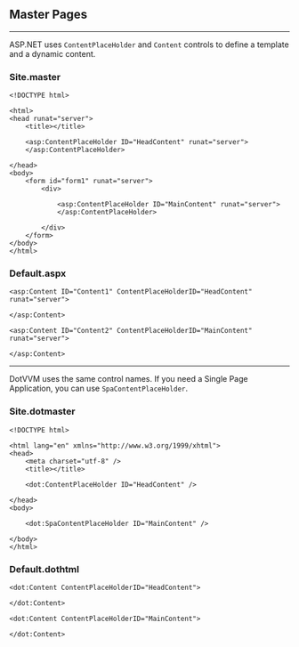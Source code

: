 ## Master Pages

-------------------------------------

ASP.NET uses `ContentPlaceHolder` and `Content` controls to define a template and a dynamic content.

### Site.master

```DOTHTML
<!DOCTYPE html>

<html>
<head runat="server">
    <title></title>

    <asp:ContentPlaceHolder ID="HeadContent" runat="server">
    </asp:ContentPlaceHolder>

</head>
<body>
    <form id="form1" runat="server">
        <div>

            <asp:ContentPlaceHolder ID="MainContent" runat="server">
            </asp:ContentPlaceHolder>
            
        </div>
    </form>
</body>
</html>
```

### Default.aspx

```DOTHTML
<asp:Content ID="Content1" ContentPlaceHolderID="HeadContent" runat="server">

</asp:Content>

<asp:Content ID="Content2" ContentPlaceHolderID="MainContent" runat="server">

</asp:Content>
```

-------------------------------------

DotVVM uses the same control names. If you need a Single Page Application, you can use `SpaContentPlaceHolder`.

### Site.dotmaster

```DOTHTML
<!DOCTYPE html>

<html lang="en" xmlns="http://www.w3.org/1999/xhtml">
<head>
    <meta charset="utf-8" />
    <title></title>

    <dot:ContentPlaceHolder ID="HeadContent" />

</head>
<body>

    <dot:SpaContentPlaceHolder ID="MainContent" />

</body>
</html>
```

### Default.dothtml

```DOTHTML
<dot:Content ContentPlaceHolderID="HeadContent">

</dot:Content>

<dot:Content ContentPlaceHolderID="MainContent">

</dot:Content>
```